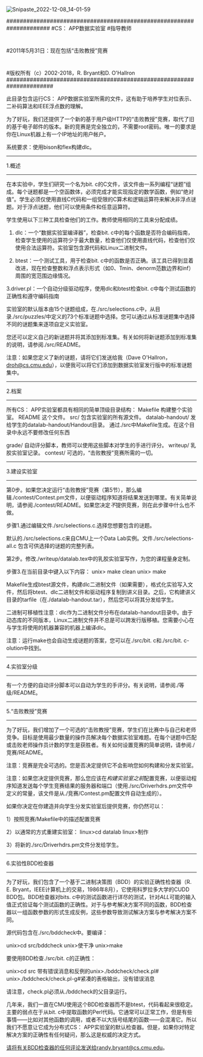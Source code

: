 ![Snipaste_2022-12-08_14-01-59](https://user-images.githubusercontent.com/65701532/206369655-b52023a3-938f-4489-8c4c-3a57a3716779.png)

#####################################################################
#CS： APP数据实验室
#指导教师
#
#2011年5月31日：现在包括“击败教授”竞赛
#
#版权所有（c）2002-2018，R. Bryant和D. O'Hallron
######################################################################

此目录包含运行CS： APP数据实验室所需的文件，这有助于培养学生对位表示、二补码算法和IEEE浮点数的理解。

为了好玩，我们还提供了一个新的基于用户级HTTP的“击败教授”竞赛，取代了旧的基于电子邮件的版本。新的竞赛是完全独立的，不需要root密码。唯一的要求是你在Linux机器上有一个IP地址的用户帐户。

系统要求：使用bison和flex构建dlc。

************
1.概述
************

在本实验中，学生们研究一个名为bit. c的C文件，该文件由一系列编程“谜题”组成。每个谜题都是一个空函数体，必须完成才能实现指定的数学函数，例如“绝对值”。学生必须仅使用直线C代码和一组受限的C算术和逻辑运算符来解决非浮点谜题。对于浮点谜题，他们可以使用条件和任意运算符。

学生使用以下三种工具检查他们的工作。教师使用相同的工具来分配成绩。

1. dlc：一个“数据实验室编译器”，检查bit. c中的每个函数是否符合编码指南，检查学生使用的运算符少于最大数量，检查他们仅使用直线代码，检查他们仅使用合法运算符。实验室包含源代码和Linux二进制文件。

2. btest：一个测试工具，用于检查bit. c中的函数是否正确。该工具已得到显着改进，现在检查整数和浮点表示形式（如0、Tmin、denorm范数边界和inf）周围的宽范围边缘情况。

3.driver.pl：一个自动分级驱动程序，使用dlc和btest检查bit. c中每个测试函数的正确性和遵守编码指南

实验室的默认版本由15个谜题组成，在./src/selections.c中，从目录./src/puzzles/中定义的73个标准谜题中选择。您可以通过从标准谜题集中选择不同的谜题集来逐项自定义实验室。

您还可以定义自己的新谜题并将其添加到标准集。有关如何将新谜题添加到标准集的说明，请参阅./src/README。

注意：如果您定义了新的谜题，请将它们发送给我（Dave O'Hallron，droh@cs.cmu.edu），以便我可以将它们添加到数据实验室发行版中的标准谜题集中。

********
2.档案
********

所有CS： APP实验室都具有相同的简单顶级目录结构：
Makefile	构建整个实验室。
README	这个文件。
src/	包含实验室的所有源文件。
datalab-handout/	发给学生的datalab-handout/Handout目录。
通过./src中Makefile生成。在这个目录中永远不要修改任何东西

grade/	自动评分脚本，教师可以使用这些脚本对学生的手进行评分。
writeup/	乳胶实验室记录。
contest/	可选的，“击败教授”竞赛所需的一切。

********************
3.建设实验室
*******************

第0步。如果您决定运行“击败教授”竞赛（第5节），那么编辑./contest/Contest.pm文件，以便驱动程序知道将结果发送到哪里。有关简单说明，请参阅./contest/README。如果您决定*不*提供竞赛，则在此步骤中什么也不做。

步骤1.通过编辑文件./src/selections.c.选择您想要包含的谜题。

默认的./src/selections.c来自CMU上一个Data Lab实例。文件./src/selections-all.c 包含可供选择的谜题的完整列表。

第2步。修改./writeup/datalab.tex中的乳胶实验室写作，为您的课程量身定制。

步骤3.在当前目录中键入以下内容：
unix> make clean
unix> make

Makefile生成btest源文件，构建dlc二进制文件（如果需要），格式化实验写入文件，然后将btest、dlc二进制文件和驱动程序复制到讲义目录。之后，它构建讲义目录的tarfile（在./datalab-handout.tar），然后您可以将其分发给学生。

二进制可移植性注意：dlc作为二进制文件分布在datalab-handout目录中。由于动态库的不同版本，Linux二进制文件并不总是可以跨发行版移植。您需要小心在与学生将使用的机器兼容的机器上编译dlc。

注意：运行make也会自动生成谜题的答案，您可以在./src/bit. c和./src/bit. c-olution中找到。

******************
4.实验室分级
******************

有一个方便的自动评分脚本可以自动为学生的手评分。有关说明，请参阅./等级/README。

**************************
5.“击败教授”竞赛
**************************

为了好玩，我们增加了一个可选的“击败教授”竞赛，学生们在比赛中与自己和老师竞争。目标是使用最少数量的操作员解决每个数据实验室难题。在每个谜题中匹配或击败老师操作员计数的学生是获胜者。有关如何设置竞赛的简单说明，请参阅./竞赛/README。

注意：竞赛是完全可选的。您是否决定提供它不会影响您如何构建和分发实验室。

注意：如果您决定提供竞赛，那么您应该在*构建实验室之前*配置竞赛，以便驱动程序知道发送每个学生竞赛结果的服务器和端口（使用./src/Driverhdrs.pm文件中定义的常量，该文件是从./竞赛/Contest.pm配置文件自动生成的）。

如果你决定在你建造并向学生分发实验室后提供竞赛，你仍然可以：

1）按照竞赛/Makefile中的描述配置竞赛

2）以通常的方式重建实验室：
linux>cd datalab
linux>制作

3）将新的./src/Driverhdrs.pm文件分发给学生。


***************************
6.实验性BDD检查器
***************************

为了好玩，我们包含了一个基于二进制决策图（BDD）的实验正确性检查器（R. E. Bryant，IEEE计算机上的交易，1986年8月），它使用科罗拉多大学的CUDD BDD包。BDD检查器对bits. c中的测试函数进行详尽的测试，针对*ALL*可能的输入值正式验证每个测试函数的正确性。对于与参考解决方案不同的函数，BDD检查器以一组函数参数的形式生成反例，这些参数导致测试解决方案与参考解决方案不同。

源代码包含在./src/bddcheck中。要编译：

unix>cd src/bddcheck
unix>使干净
unix>make

要使用BDD检查./src/bit. c的正确性：

unix>cd src
带有错误消息和反例的unix>./bddcheck/check.pl#
unix>./bddcheck/check.pl-g#紧凑的表格输出，没有错误消息

请注意，check.pl必须从./bddcheck的父目录运行。

几年来，我们一直在CMU使用这个BDD检查器而不是btest，代码看起来很稳定。主要的弱点在于从bit. c中提取函数的Perl代码。它通常可以正常工作，但是有些事情——比如对其他函数的调用，或者不以大括号结尾的函数——会混淆它。所以我们不愿意让它成为分布式CS： APP实验室的默认检查器。但是，如果你对特定解决方案的正确性有任何疑问，那么这是权威的决定方式。

请将有关BDD检查器的任何评论发送给randy.bryant@cs.cmu.edu。
